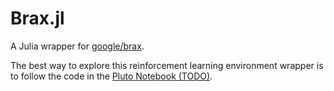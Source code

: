 # Brax.jl

A Julia wrapper for [google/brax](https://github.com/google/brax).

The best way to explore this reinforcement learning environment wrapper is to follow the code in the [Pluto Notebook (TODO)]().